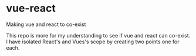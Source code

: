 # vue-react
Making vue and react to co-exist

This repo is more for my understanding to see if vue and react can co-exist. I have isolated React's and Vues's scope by creating two points one for each.

